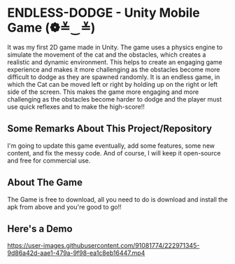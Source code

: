  
# ENDLESS-DODGE - Unity Mobile Game (❁≚‿≚)

It was my first 2D game made in Unity. The game uses a physics engine to simulate the movement of the cat and the obstacles, which creates a realistic and dynamic environment. This helps to create an engaging game experience and makes it more challenging as the obstacles become more difficult to dodge as they are spawned randomly.
It is an endless game, in which the Cat can be moved left or right by holding up on the right or left side of the screen. This makes the game more engaging and more challenging as the obstacles become harder to dodge and the player must use quick reflexes and to make the high-score!!

## Some Remarks About This Project/Repository

I'm going to update this game eventually, add some features, some new content, and fix the messy code. And of course, I will keep it open-source and free for commercial use.

## About The Game

The Game is free to download, all you need to do is download and install the apk from above and you're good to go!!

## Here's a Demo


https://user-images.githubusercontent.com/91081774/222971345-9d86a42d-aae1-479a-9f98-ea1c8eb16447.mp4


